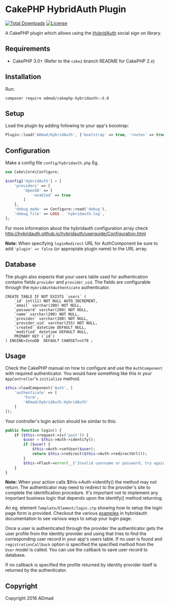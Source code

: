 CakePHP HybridAuth Plugin
=========================

[![Total Downloads](https://img.shields.io/packagist/dt/ADmad/CakePHP-HybridAuth.svg?style=flat-square)](https://packagist.org/packages/admad/cakephp-hybridauth)
[![License](https://img.shields.io/badge/license-MIT-blue.svg?style=flat-square)](LICENSE)

A CakePHP plugin which allows using the [HybridAuth](http://hybridauth.github.io/hybridauth/)
social sign on library.

Requirements
------------

* CakePHP 3.0+ (Refer to the `cake2` branch README for CakePHP 2.x)

Installation
------------

Run:

```
composer require admad/cakephp-hybridauth:~3.0
```

Setup
-----

Load the plugin by adding following to your app's boostrap:

```php
Plugin::load('ADmad/HybridAuth', ['bootstrap' => true, 'routes' => true]);
```

Configuration
-------------

Make a config file `config/hybridauth.php`
Eg.

```php
use Cake\Core\Configure;

$config['HybridAuth'] = [
    'providers' => [
        'OpenID' => [
            'enabled' => true
        ]
    ],
    'debug_mode' => Configure::read('debug'),
    'debug_file' => LOGS . 'hybridauth.log',
];
```

For more information about the hybridauth configuration array check
http://hybridauth.github.io/hybridauth/userguide/Configuration.html

__Note:__ When specifying `loginRedirect` URL for AuthComponent be sure to add
`'plugin' => false` (or appropiate plugin name) to the URL array.

Database
--------

The plugin also expects that your users table used for authentication contains
fields `provider` and `provider_uid`. The fields are configurable through the
`HybridAuthAuthenticate` authenticator.

```MySQL
CREATE TABLE IF NOT EXISTS `users` (
    `id` int(11) NOT NULL AUTO_INCREMENT,
    `email` varchar(200) NOT NULL,
    `password` varchar(200) NOT NULL,
    `name` varchar(200) NOT NULL,
    `provider` varchar(100) NOT NULL,
    `provider_uid` varchar(255) NOT NULL,
    `created` datetime DEFAULT NULL,
    `modified` datetime DEFAULT NULL,
    PRIMARY KEY (`id`)
) ENGINE=InnoDB  DEFAULT CHARSET=utf8 ;
```

Usage
-----

Check the CakePHP manual on how to configure and use the `AuthComponent` with
required authenticator. You would have something like this in your `AppController`'s `initialize` method.

```php
$this->loadComponent('Auth', [
    'authenticate' => [
        'Form',
        'ADmad/HybridAuth.HybridAuth'
    ]
]);
```

Your controller's login action should be similar to this:

```php
public function login() {
    if ($this->request->is('post')) {
        $user = $this->Auth->identify();
        if ($user) {
            $this->Auth->setUser($user);
            return $this->redirect($this->Auth->redirectUrl());
        }
        $this->Flash->error(__('Invalid username or password, try again'));
    }
}
```

__Note:__ When your action calls $this->Auth->identify() the method may not return.
The authenticator may need to redirect to the provider's site to complete the
identification procedure. It's important not to implement any important business
logic that depends upon the identify() method returning.

An eg. element `Template/Element/login.ctp` showing how to setup the login page
form is provided. Checkout the various
[examples](http://hybridauth.github.io/hybridauth/userguide/Examples_and_Demos.html)
in hybridauth documentation to see various ways to setup your login page.

Once a user is authenticated through the provider the authenticator gets the user
profile from the identity provider and using that tries to find the corresponding
user record in your app's users table. If no user is found and `registrationCallback`
option is specified the specified method from the `User` model is called. You
can use the callback to save user record to database.

If no callback is specified the profile returned by identity provider itself is
returned by the authenticator.

Copyright
---------

Copyright 2016 ADmad
